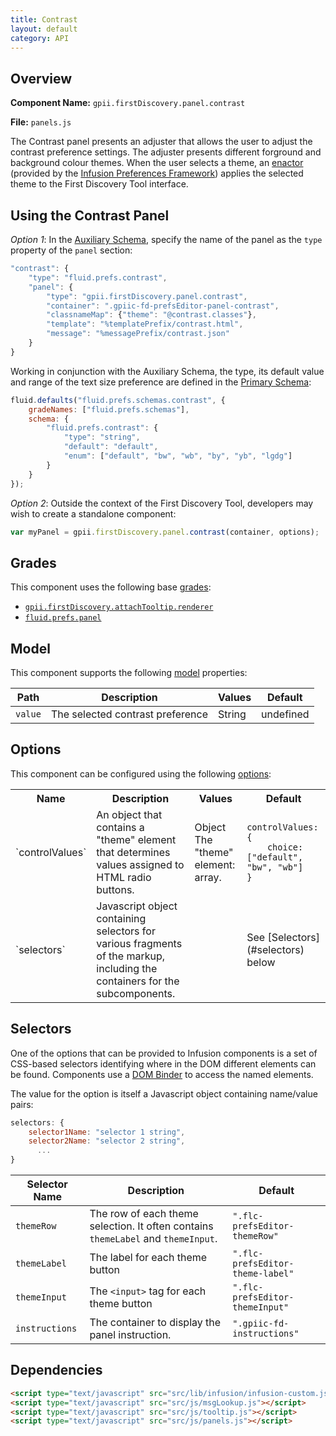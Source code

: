 ```yaml
---
title: Contrast
layout: default
category: API
---
```


## Overview

**Component Name:** `gpii.firstDiscovery.panel.contrast`

**File:** `panels.js`

The Contrast panel presents an adjuster that allows the user to adjust the contrast preference settings.
The adjuster presents different forground and background colour themes.
When the user selects a theme, an [enactor](http://docs.fluidproject.org/infusion/development/Enactors.html)
(provided by the
[Infusion Preferences Framework](http://docs.fluidproject.org/infusion/development/PreferencesFramework.html))
applies the selected theme to the First Discovery Tool interface.

## Using the Contrast Panel

*Option 1*: In the
[Auxiliary Schema](http://docs.fluidproject.org/infusion/development/AuxiliarySchemaForPreferencesFramework.html),
specify the name of the panel as the `type` property of the `panel` section:
```javascript
"contrast": {
    "type": "fluid.prefs.contrast",
    "panel": {
        "type": "gpii.firstDiscovery.panel.contrast",
        "container": ".gpiic-fd-prefsEditor-panel-contrast",
        "classnameMap": {"theme": "@contrast.classes"},
        "template": "%templatePrefix/contrast.html",
        "message": "%messagePrefix/contrast.json"
    }
}
```

Working in conjunction with the Auxiliary Schema, the type, its default value and range of
the text size preference are defined in the
[Primary Schema](http://docs.fluidproject.org/infusion/development/PrimarySchemaForPreferencesFramework.html):
```javascript
fluid.defaults("fluid.prefs.schemas.contrast", {
    gradeNames: ["fluid.prefs.schemas"],
    schema: {
        "fluid.prefs.contrast": {
            "type": "string",
            "default": "default",
            "enum": ["default", "bw", "wb", "by", "yb", "lgdg"]
        }
    }
});
```

*Option 2*: Outside the context of the First Discovery Tool, developers may wish to create a standalone component:
```javascript
var myPanel = gpii.firstDiscovery.panel.contrast(container, options);
```

## Grades

This component uses the following base
[grades](http://docs.fluidproject.org/infusion/development/ComponentGrades.html):

* [`gpii.firstDiscovery.attachTooltip.renderer`](attachTooltipRenderer.md)
* [`fluid.prefs.panel`](http://docs.fluidproject.org/infusion/development/Panels.html)

## Model

This component supports the following
[model](http://docs.fluidproject.org/infusion/development/tutorial-gettingStartedWithInfusion/ModelComponents.html)
properties:

| Path   | Description | Values | Default |
|--------|-------------|--------|---------|
| `value` | The selected contrast preference | String | undefined |

## Options

This component can be configured using the following
[options](http://docs.fluidproject.org/infusion/development/ComponentOptionsAndDefaults.html):

<table>
    <tr><th>Name</th><th>Description</th><th>Values</th><th>Default</th></tr>
    <tr>
        <td>`controlValues`</td>
        <td>An object that contains a "theme" element that determines values assigned to HTML radio buttons.</td>
        <td>Object<br/>The "theme" element: array.</td>
        <td>
        <pre><code>controlValues: {
    choice: ["default", "bw", "wb"]
}</code></pre>
        </td>
    </tr>
    <tr>
        <td>`selectors`</td>
        <td>Javascript object containing selectors for various fragments of the markup, including the containers for the subcomponents.</td>
        <td></td>
        <td>See [Selectors](#selectors) below</td>
    </tr>
</table>

## Selectors

One of the options that can be provided to Infusion components is a set of CSS-based
selectors identifying where in the DOM different elements can be found. Components use a
[DOM Binder](http://docs.fluidproject.org/infusion/development/DOMBinder.html) to access the
named elements.

The value for the option is itself a Javascript object containing name/value pairs:

```javascript
selectors: {
    selector1Name: "selector 1 string",
    selector2Name: "selector 2 string",
      ...
}
```

| Selector Name | Description | Default |
|---------------|-------------|---------|
| `themeRow` | The row of each theme selection. It often contains `themeLabel` and `themeInput`. | `".flc-prefsEditor-themeRow"` |
| `themeLabel` | The label for each theme button | `".flc-prefsEditor-theme-label"` |
| `themeInput` | The `<input>` tag for each theme button | `".flc-prefsEditor-themeInput"` |
| `instructions` | The container to display the panel instruction. | `".gpiic-fd-instructions"` |

## Dependencies

```html
<script type="text/javascript" src="src/lib/infusion/infusion-custom.js"></script>
<script type="text/javascript" src="src/js/msgLookup.js"></script>
<script type="text/javascript" src="src/js/tooltip.js"></script>
<script type="text/javascript" src="src/js/panels.js"></script>
```

